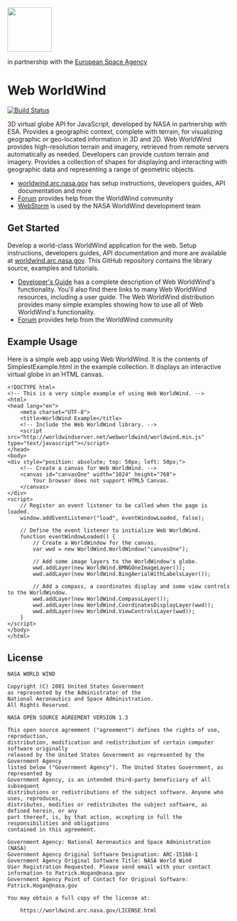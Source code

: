 <img src="https://worldwind.arc.nasa.gov/css/images/nasa-logo.svg" height="100"/>
<p>in partnership with the <a href="http://www.esa.int" target="_blank">European Space Agency</a></p>

# Web WorldWind

[![Build Status](https://travis-ci.org/NASAWorldWind/WebWorldWind.svg?branch=develop)](https://travis-ci.org/NASAWorldWind/WebWorldWind)

3D virtual globe API for JavaScript, developed by NASA in partnership with ESA. Provides a geographic context, complete with terrain, 
for visualizing geographic or geo-located information in 3D and 2D. Web WorldWind provides high-resolution terrain and 
imagery, retrieved from remote servers automatically as needed. Developers can provide custom terrain and imagery.
Provides a collection of shapes for displaying and interacting with geographic data and representing a range of 
geometric objects.   

- [worldwind.arc.nasa.gov](https://worldwind.arc.nasa.gov) has setup instructions, developers guides, API documentation and more
- [Forum](https://forum.worldwindcentral.com) provides help from the WorldWind community
- [WebStorm](https://www.jetbrains.com/webstorm) is used by the NASA WorldWind development team

## Get Started

Develop a world-class WorldWind application for the web. Setup instructions, developers guides, API documentation and 
more are available at [worldwind.arc.nasa.gov](https://worldwind.arc.nasa.gov). This GitHub repository contains the 
library source, examples and tutorials.

- [Developer's Guide](https://webworldwind.org/developers-guide) has a complete description of Web WorldWind's functionality. You'll 
  also find there links to many Web WorldWind resources, including a user guide. The Web WorldWind distribution 
  provides many simple examples showing how to use all of Web WorldWind's functionality.
- [Forum](https://forum.worldwindcentral.com/forum/web-world-wind/web-world-wind-help) provides help from the WorldWind community

## Example Usage

Here is a simple web app using Web WorldWind. It is the contents of SimplestExample.html in the example collection. It 
displays an interactive virtual globe in an HTML canvas.

    <!DOCTYPE html>
    <!-- This is a very simple example of using Web WorldWind. -->
    <html>
    <head lang="en">
        <meta charset="UTF-8">
        <title>WorldWind Example</title>
        <!-- Include the Web WorldWind library. -->
        <script src="http://worldwindserver.net/webworldwind/worldwind.min.js" type="text/javascript"></script>
    </head>
    <body>
    <div style="position: absolute; top: 50px; left: 50px;">
        <!-- Create a canvas for Web WorldWind. -->
        <canvas id="canvasOne" width="1024" height="768">
            Your browser does not support HTML5 Canvas.
        </canvas>
    </div>
    <script>
        // Register an event listener to be called when the page is loaded.
        window.addEventListener("load", eventWindowLoaded, false);

        // Define the event listener to initialize Web WorldWind.
        function eventWindowLoaded() {
            // Create a WorldWindow for the canvas.
            var wwd = new WorldWind.WorldWindow("canvasOne");

            // Add some image layers to the WorldWindow's globe.
            wwd.addLayer(new WorldWind.BMNGOneImageLayer());
            wwd.addLayer(new WorldWind.BingAerialWithLabelsLayer());

            // Add a compass, a coordinates display and some view controls to the WorldWindow.
            wwd.addLayer(new WorldWind.CompassLayer());
            wwd.addLayer(new WorldWind.CoordinatesDisplayLayer(wwd));
            wwd.addLayer(new WorldWind.ViewControlsLayer(wwd));
        }
    </script>
    </body>
    </html>

## License

    NASA WORLD WIND

    Copyright (C) 2001 United States Government
    as represented by the Administrator of the
    National Aeronautics and Space Administration.
    All Rights Reserved.

    NASA OPEN SOURCE AGREEMENT VERSION 1.3

    This open source agreement ("agreement") defines the rights of use, reproduction,
    distribution, modification and redistribution of certain computer software originally
    released by the United States Government as represented by the Government Agency
    listed below ("Government Agency"). The United States Government, as represented by
    Government Agency, is an intended third-party beneficiary of all subsequent
    distributions or redistributions of the subject software. Anyone who uses, reproduces,
    distributes, modifies or redistributes the subject software, as defined herein, or any
    part thereof, is, by that action, accepting in full the responsibilities and obligations 
    contained in this agreement.

    Government Agency: National Aeronautics and Space Administration (NASA)
    Government Agency Original Software Designation: ARC-15166-1
    Government Agency Original Software Title: NASA World Wind
    User Registration Requested. Please send email with your contact information to Patrick.Hogan@nasa.gov
    Government Agency Point of Contact for Original Software: Patrick.Hogan@nasa.gov

    You may obtain a full copy of the license at:

        https://worldwind.arc.nasa.gov/LICENSE.html
